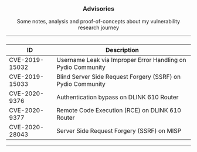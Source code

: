 <p align="center">
  <h3 align="center">Advisories</h3>
  <p align="center">Some notes, analysis and proof-of-concepts about my vulnerability research journey </p>
</p>

---

### 

| ID      | Description |
| ----------- | ----------- |
| CVE-2019-15032 | Username Leak via Improper Error Handling on Pydio Community |
| CVE-2019-15033 | Blind Server Side Request Forgery (SSRF) on Pydio Community |
| CVE-2020-9376 | Authentication bypass on DLINK 610 Router |
| CVE-2020-9377 | Remote Code Execution (RCE) on DLINK 610 Router |
| CVE-2020-28043 | Server Side Request Forgery (SSRF) on MISP |

---